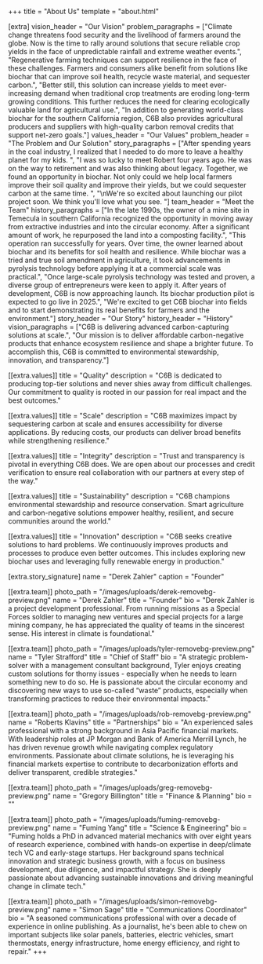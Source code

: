 +++
title = "About Us"
template = "about.html"

[extra]
vision_header = "Our Vision"
problem_paragraphs = ["Climate change threatens food security and the livelihood of farmers around the globe. Now is the time to rally around solutions that secure reliable crop yields in the face of unpredictable rainfall and extreme weather events.", "Regenerative farming techniques can support resilience in the face of these challenges. Farmers and consumers alike benefit from solutions like biochar that can improve soil health, recycle waste material, and sequester carbon.", "Better still, this solution can increase yields to meet ever-increasing demand when traditional crop treatments are eroding long-term growing conditions. This further reduces the need for clearing ecologically valuable land for agricultural use.", "In addition to generating world-class biochar for the southern California region, C6B also provides agricultural producers and suppliers with high-quality carbon removal credits that support net-zero goals."]
values_header = "Our Values"
problem_header = "The Problem and Our Solution"
story_paragraphs = ["After spending years in the coal industry, I realized that I needed to do more to leave a healthy planet for my kids. ", "I was so lucky to meet Robert four years ago. He was on the way to retirement and was also thinking about legacy. Together, we found an opportunity in biochar. Not only could we help local farmers improve their soil quality and improve their yields, but we could sequester carbon at the same time. ", "\nWe're so excited about launching our pilot project soon. We think you'll love what you see. "]
team_header = "Meet the Team"
history_paragraphs = ["In the late 1990s, the owner of a mine site in Temecula in southern California recognized the opportunity in moving away from extractive industries and into the circular economy. After a significant amount of work, he repurposed the land into a composting facility.", "This operation ran successfully for years. Over time, the owner learned about biochar and its benefits for soil health and resilience. While biochar was a tried and true soil amendment in agriculture, it took advancements in pyrolysis technology before applying it at a commercial scale was practical.", "Once large-scale pyrolysis technology was tested and proven, a diverse group of entrepreneurs were keen to apply it. After years of development, C6B is now approaching launch. Its biochar production pilot is expected to go live in 2025.", "We're excited to get C6B biochar into fields and to start demonstrating its real benefits for farmers and the environment."]
story_header = "Our Story"
history_header = "History"
vision_paragraphs = ["C6B is delivering advanced carbon-capturing solutions at scale.", "Our mission is to deliver affordable carbon-negative products that enhance ecosystem resilience and shape a brighter future. To accomplish this, C6B is committed to environmental stewardship, innovation, and transparency."]

[[extra.values]]
title = "Quality"
description = "C6B is dedicated to producing top-tier solutions and never shies away from difficult challenges. Our commitment to quality is rooted in our passion for real impact and the best outcomes."

[[extra.values]]
title = "Scale"
description = "C6B maximizes impact by sequestering carbon at scale and ensures accessibility for diverse applications. By reducing costs, our products can deliver broad benefits while strengthening resilience."

[[extra.values]]
title = "Integrity"
description = "Trust and transparency is pivotal in everything C6B does. We are open about our processes and credit verification to ensure real collaboration with our partners at every step of the way."

[[extra.values]]
title = "Sustainability"
description = "C6B champions environmental stewardship and resource conservation. Smart agriculture and carbon-negative solutions empower healthy, resilient, and secure communities around the world."

[[extra.values]]
title = "Innovation"
description = "C6B seeks creative solutions to hard problems. We continuously improves products and processes to produce even better outcomes. This includes exploring new biochar uses and leveraging fully renewable energy in production."

[extra.story_signature]
name = "Derek Zahler"
caption = "Founder"

[[extra.team]]
photo_path = "/images/uploads/derek-removebg-preview.png"
name = "Derek Zahler"
title = "Founder"
bio = "Derek Zahler is a project development professional. From running missions as a Special Forces soldier to managing new ventures and special projects for a large mining company, he has appreciated the quality of teams in the sincerest sense. His interest in climate is foundational."

[[extra.team]]
photo_path = "/images/uploads/tyler-removebg-preview.png"
name = "Tyler Strafford"
title = "Chief of Staff"
bio = "A strategic problem-solver with a management consultant background, Tyler enjoys creating custom solutions for thorny issues - especially when he needs to learn something new to do so.  He is passionate about the circular economy and discovering new ways to use so-called “waste” products, especially when transforming practices to reduce their environmental impacts."

[[extra.team]]
photo_path = "/images/uploads/rob-removebg-preview.png"
name = "Roberts Klavins"
title = "Partnerships"
bio = "An experienced sales professional with a strong background in Asia Pacific financial markets. With leadership roles at JP Morgan and Bank of America Merrill Lynch, he has driven revenue growth while navigating complex regulatory environments. Passionate about climate solutions, he is leveraging his financial markets expertise to contribute to decarbonization efforts and deliver transparent, credible strategies."

[[extra.team]]
photo_path = "/images/uploads/greg-removebg-preview.png"
name = "Gregory Billington"
title = "Finance &amp; Planning"
bio = ""

[[extra.team]]
photo_path = "/images/uploads/fuming-removebg-preview.png"
name = "Fuming Yang"
title = "Science &amp; Engineering"
bio = "Fuming holds a PhD in advanced material mechanics with over eight years of research experience, combined with hands-on expertise in deep/climate tech VC and early-stage startups. Her background spans technical innovation and strategic business growth, with a focus on business development, due diligence, and impactful strategy. She is deeply passionate about advancing sustainable innovations and driving meaningful change in climate tech."

[[extra.team]]
photo_path = "/images/uploads/simon-removebg-preview.png"
name = "Simon Sage"
title = "Communications Coordinator"
bio = "A seasoned communications professional with over a decade of experience in online publishing. As a journalist, he's been able to chew on important subjects like solar panels, batteries, electric vehicles, smart thermostats, energy infrastructure, home energy efficiency, and right to repair."
+++
